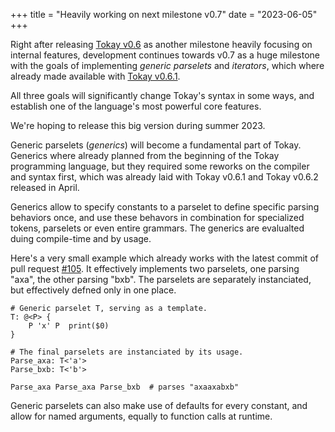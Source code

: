 +++
title = "Heavily working on next milestone v0.7"
date = "2023-06-05"
+++

Right after releasing [Tokay v0.6](/news/tokay-v0-6) as another milestone heavily focusing on internal features, development continues towards v0.7 as a huge milestone with the goals of implementing *generic parselets* and *iterators*, which where already made available with [Tokay v0.6.1](/news/tokay-v0-6-1).

All three goals will significantly change Tokay's syntax in some ways, and establish one of the language's most powerful core features.

We're hoping to release this big version during summer 2023.

<!-- more -->

Generic parselets (*generics*) will become a fundamental part of Tokay. Generics where already planned from the beginning of the Tokay programming language, but they required some reworks on the compiler and syntax first, which was already laid with Tokay v0.6.1 and Tokay v0.6.2 released in April.

Generics allow to specify constants to a parselet to define specific parsing behaviors once, and use these behavors in combination for specialized tokens, parselets or even entire grammars. The generics are evalualted duing compile-time and by usage.

Here's a very small example which already works with the latest commit of pull request [#105](https://github.com/tokay-lang/tokay/pull/105). It effectively implements two parselets, one parsing "axa", the other parsing "bxb". The parselets are separately instanciated, but effectively defned only in one place.

```tokay
# Generic parselet T, serving as a template.
T: @<P> {
    P 'x' P  print($0)
}

# The final parselets are instanciated by its usage.
Parse_axa: T<'a'>
Parse_bxb: T<'b'>

Parse_axa Parse_axa Parse_bxb  # parses "axaaxabxb"
```

Generic parselets can also make use of defaults for every constant, and allow for named arguments, equally to function calls at runtime.
